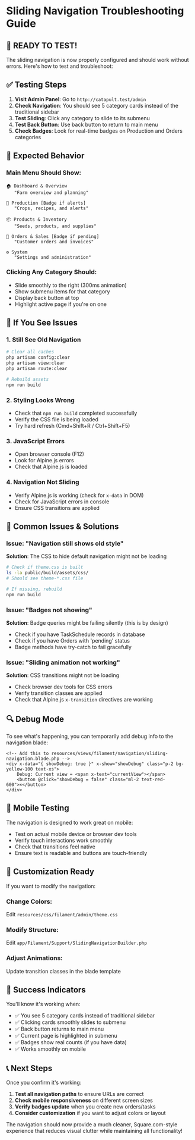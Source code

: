 # Sliding Navigation Troubleshooting Guide

## 🚀 **READY TO TEST!**

The sliding navigation is now properly configured and should work without errors. Here's how to test and troubleshoot:

## ✅ **Testing Steps**

1. **Visit Admin Panel**: Go to `http://catapult.test/admin`
2. **Check Navigation**: You should see 5 category cards instead of the traditional sidebar
3. **Test Sliding**: Click any category to slide to its submenu
4. **Test Back Button**: Use back button to return to main menu
5. **Check Badges**: Look for real-time badges on Production and Orders categories

## 🎯 **Expected Behavior**

### Main Menu Should Show:
```
🏠 Dashboard & Overview
   "Farm overview and planning"

🌱 Production [Badge if alerts]
   "Crops, recipes, and alerts"

📦 Products & Inventory  
   "Seeds, products, and supplies"

🛒 Orders & Sales [Badge if pending]
   "Customer orders and invoices"

⚙️ System
   "Settings and administration"
```

### Clicking Any Category Should:
- Slide smoothly to the right (300ms animation)
- Show submenu items for that category
- Display back button at top
- Highlight active page if you're on one

## 🔧 **If You See Issues**

### 1. **Still See Old Navigation**
```bash
# Clear all caches
php artisan config:clear
php artisan view:clear
php artisan route:clear

# Rebuild assets
npm run build
```

### 2. **Styling Looks Wrong**
- Check that `npm run build` completed successfully
- Verify the CSS file is being loaded
- Try hard refresh (Cmd+Shift+R / Ctrl+Shift+F5)

### 3. **JavaScript Errors**
- Open browser console (F12)
- Look for Alpine.js errors
- Check that Alpine.js is loaded

### 4. **Navigation Not Sliding**
- Verify Alpine.js is working (check for `x-data` in DOM)
- Check for JavaScript errors in console
- Ensure CSS transitions are applied

## 🐛 **Common Issues & Solutions**

### Issue: "Navigation still shows old style"
**Solution**: The CSS to hide default navigation might not be loading
```bash
# Check if theme.css is built
ls -la public/build/assets/css/
# Should see theme-*.css file

# If missing, rebuild
npm run build
```

### Issue: "Badges not showing"
**Solution**: Badge queries might be failing silently (this is by design)
- Check if you have TaskSchedule records in database
- Check if you have Orders with 'pending' status
- Badge methods have try-catch to fail gracefully

### Issue: "Sliding animation not working"
**Solution**: CSS transitions might not be loading
- Check browser dev tools for CSS errors
- Verify transition classes are applied
- Check that Alpine.js `x-transition` directives are working

## 🔍 **Debug Mode**

To see what's happening, you can temporarily add debug info to the navigation blade:

```blade
<!-- Add this to resources/views/filament/navigation/sliding-navigation.blade.php -->
<div x-data="{ showDebug: true }" x-show="showDebug" class="p-2 bg-yellow-100 text-xs">
    Debug: Current view = <span x-text="currentView"></span>
    <button @click="showDebug = false" class="ml-2 text-red-600">×</button>
</div>
```

## 📱 **Mobile Testing**

The navigation is designed to work great on mobile:
- Test on actual mobile device or browser dev tools
- Verify touch interactions work smoothly
- Check that transitions feel native
- Ensure text is readable and buttons are touch-friendly

## 🎨 **Customization Ready**

If you want to modify the navigation:

### Change Colors:
Edit `resources/css/filament/admin/theme.css`

### Modify Structure:
Edit `app/Filament/Support/SlidingNavigationBuilder.php`

### Adjust Animations:
Update transition classes in the blade template

## 🎉 **Success Indicators**

You'll know it's working when:
- ✅ You see 5 category cards instead of traditional sidebar
- ✅ Clicking cards smoothly slides to submenu
- ✅ Back button returns to main menu
- ✅ Current page is highlighted in submenu
- ✅ Badges show real counts (if you have data)
- ✅ Works smoothly on mobile

## 📞 **Next Steps**

Once you confirm it's working:
1. **Test all navigation paths** to ensure URLs are correct
2. **Check mobile responsiveness** on different screen sizes
3. **Verify badges update** when you create new orders/tasks
4. **Consider customization** if you want to adjust colors or layout

The navigation should now provide a much cleaner, Square.com-style experience that reduces visual clutter while maintaining all functionality!